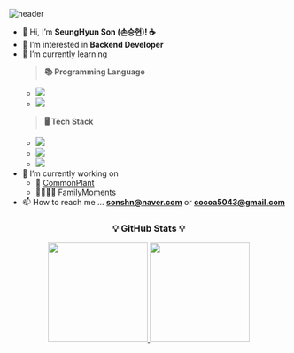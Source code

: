 ![header](https://capsule-render.vercel.app/api?type=waving&color=gradient&height=240&section=footer&text=Hi,%20there!%20🎉%20Welcome!%20☕&fontSize=48)

- 👋 Hi, I’m **SeungHyun Son (손승현)! ☕**
- 👀 I’m interested in **Backend Developer**
- 🌱 I’m currently learning
  > **📚 Programming Language**
    - <img src="https://img.shields.io/badge/C++-00599C?style=plastic&logo=Cplusplus&logoColor=white"></a>
    - <img src="https://img.shields.io/badge/Java-007396?style=plastic&logo=Java&logoColor=white"></a>
  > **🖥️ Tech Stack**
    - <img src="https://img.shields.io/badge/Spring-6DB33F?style=plastic&logo=Spring&logoColor=white"/></a>
    - <img src="https://img.shields.io/badge/Spring Boot-6DB33F?style=plastic&logo=Spring Boot&logoColor=white"/></a>
    - <img src="https://img.shields.io/badge/MySQL-4479A1?style=plastic&logo=MySQL&logoColor=white"/></a>
- 🔭 I’m currently working on
  - 🌳 [CommonPlant](https://github.com/UMC-CommonPlant/CommonPlant-Server-Refactoring)
  - 👨‍👩‍👧‍👦 [FamilyMoments](https://github.com/familymoments)
- 📫 How to reach me ... **sonshn@naver.com** or **cocoa5043@gmail.com**

<h3 align="center">💡 GitHub Stats 💡</h3>
<p align="center">
  <a href="https://github.com/$sonshn">
    <img height = "180em" src="https://github-readme-stats-kappa-hazel-98.vercel.app/api?username=sonshn&theme=solarized-light&count_private=true&show_icons=true&rank_icon=github&exclude_repo=" />
  </a>
  <a href="https://github.com/$sonshn">
    <img height = "180em" src="https://github-readme-stats-kappa-hazel-98.vercel.app/api/top-langs/?username=sonshn&layout=compact&theme=solarized-light&card_width=320&hide=jupyter%20notebook" />
  </a>
</p>

<!---
sonshn/sonshn is a ✨ special ✨ repository because its `README.md` (this file) appears on your GitHub profile.
You can click the Preview link to take a look at your changes.
--->
